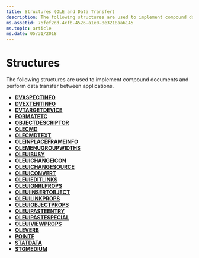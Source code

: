 ```yaml
---
title: Structures (OLE and Data Transfer)
description: The following structures are used to implement compound documents and perform data transfer between applications.
ms.assetid: 76fef2dd-4cfb-4526-a1e0-8e3218aa6145
ms.topic: article
ms.date: 05/31/2018
---
```


# Structures

The following structures are used to implement compound documents and perform data transfer between applications.

-   [**DVASPECTINFO**](/windows/win32/api/ocidl/ne-ocidl-dvaspectinfoflag)
-   [**DVEXTENTINFO**](/windows/win32/api/ocidl/ns-ocidl-dvextentinfo)
-   [**DVTARGETDEVICE**](/windows/win32/api/objidl/ns-objidl-dvtargetdevice)
-   [**FORMATETC**](/windows/desktop/api/ObjIdl/nn-objidl-ienumformatetc)
-   [**OBJECTDESCRIPTOR**](/windows/win32/api/oleidl/ns-oleidl-objectdescriptor)
-   [**OLECMD**](/windows/desktop/api/DocObj/ns-docobj-olecmd)
-   [**OLECMDTEXT**](/windows/desktop/api/DocObj/ns-docobj-olecmdtext)
-   [**OLEINPLACEFRAMEINFO**](/windows/win32/api/oleidl/ns-oleidl-oleinplaceframeinfo)
-   [**OLEMENUGROUPWIDTHS**](/windows/win32/api/oleidl/ns-oleidl-olemenugroupwidths)
-   [**OLEUIBUSY**](/windows/win32/api/oledlg/ns-oledlg-oleuibusya)
-   [**OLEUICHANGEICON**](/windows/win32/api/oledlg/nf-oledlg-oleuichangeicona)
-   [**OLEUICHANGESOURCE**](/windows/win32/api/oledlg/ns-oledlg-oleuichangesourcea)
-   [**OLEUICONVERT**](/windows/win32/api/oledlg/ns-oledlg-oleuiconverta)
-   [**OLEUIEDITLINKS**](/windows/win32/api/oledlg/ns-oledlg-oleuieditlinksa)
-   [**OLEUIGNRLPROPS**](/windows/win32/api/oledlg/ns-oledlg-oleuignrlpropsa)
-   [**OLEUIINSERTOBJECT**](/windows/win32/api/oledlg/ns-oledlg-oleuiinsertobjecta)
-   [**OLEUILINKPROPS**](/windows/win32/api/oledlg/ns-oledlg-oleuilinkpropsa)
-   [**OLEUIOBJECTPROPS**](/windows/win32/api/oledlg/ns-oledlg-oleuiobjectpropsa)
-   [**OLEUIPASTEENTRY**](/windows/win32/api/oledlg/ns-oledlg-oleuipasteentrya)
-   [**OLEUIPASTESPECIAL**](/windows/win32/api/oledlg/ns-oledlg-oleuipastespeciala)
-   [**OLEUIVIEWPROPS**](/windows/win32/api/oledlg/ns-oledlg-oleuiviewpropsa)
-   [**OLEVERB**](/windows/win32/api/oleidl/ne-oleidl-oleverbattrib)
-   [**POINTF**](/windows/win32/api/ocidl/ns-ocidl-pointf)
-   [**STATDATA**](/windows/desktop/api/ObjIdl/nn-objidl-ienumstatdata)
-   [**STGMEDIUM**](/windows/win32/api/objidl/ns-objidl-ustgmedium-r1)

 

 




